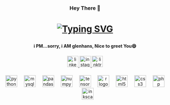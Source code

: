 <h3 align="center">Hey There 👋</h3>

<h1 align="center">

[![Typing SVG](https://readme-typing-svg.demolab.com?font=Kanit&weight=500&size=32&duration=3000&pause=1000&color=61C1F7&center=true&vCenter=true&width=600&lines=My+Name+is+glen;xxx+yyy)](https://git.io/typing-svg)

</h1 align="center">

###

<h4 align="center">i PM...sorry, i AM glenhans, Nice to greet You😄</h4>

###

<div align="center">
  <a href="https://www.linkedin.com/in/glenhans/" target="_blank">
    <img src="https://img.shields.io/static/v1?message=LinkedIn&logo=linkedin&label=&color=0077B5&logoColor=white&labelColor=&style=for-the-badge" height="35" alt="linkedin logo"  />
  </a>
  <a href="https://www.instagram.com/glenhansss/" target="_blank">
    <img src="https://img.shields.io/static/v1?message=Instagram&logo=instagram&label=&color=E4405F&logoColor=white&labelColor=&style=for-the-badge" height="35" alt="instagram logo"  />
  </a>
  <a href="https://linktr.ee/glenhans" target="_blank">
    <img src="https://img.shields.io/static/v1?message=Linktree&logo=linktree&label=&color=1de9b6&logoColor=white&labelColor=&style=for-the-badge" height="35" alt="linktree logo"  />
  </a>
</div>

###

<div align="center">
  <img src="https://cdn.jsdelivr.net/gh/devicons/devicon/icons/python/python-original.svg" height="37" alt="python logo"  />
  <img width="13" />
  <img src="https://cdn.jsdelivr.net/gh/devicons/devicon/icons/mysql/mysql-original.svg" height="37" alt="mysql logo"  />
  <img width="13" />
  <img src="https://cdn.jsdelivr.net/gh/devicons/devicon/icons/pandas/pandas-original.svg" height="37" alt="pandas logo"  />
  <img width="13" />
  <img src="https://cdn.jsdelivr.net/gh/devicons/devicon/icons/numpy/numpy-original.svg" height="37" alt="numpy logo"  />
  <img width="13" />
  <img src="https://cdn.jsdelivr.net/gh/devicons/devicon/icons/tensorflow/tensorflow-original.svg" height="37" alt="tensorflow logo"  />
  <img width="13" />
  <img src="https://cdn.jsdelivr.net/gh/devicons/devicon/icons/r/r-original.svg" height="37" alt="r logo"  />
  <img width="13" />
  <img src="https://skillicons.dev/icons?i=html" height="37" alt="html5 logo"  />
  <img width="13" />
  <img src="https://skillicons.dev/icons?i=css" height="37" alt="css3 logo"  />
  <img width="13" />
  <img src="https://cdn.simpleicons.org/php/777BB4" height="37" alt="php logo"  />
  <img width="13" />
  <img src="https://cdn.simpleicons.org/inkscape/000000" height="37" alt="inkscape logo"  />
</div>

###
